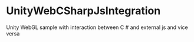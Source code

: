 # UnityWebCSharpJsIntegration
Unity WebGL sample with interaction between C # and external js and vice versa
